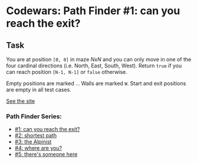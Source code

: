 # Codewars: Path Finder #1: can you reach the exit?

## Task

You are at position `[0, 0]` in maze _NxN_ and 
you can only move in one of the four cardinal directions (i.e. North, East, South, West). 
Return `true` if you can reach position `[N-1, N-1]` or `false` otherwise.

Empty positions are marked `.`. Walls are marked `W`. 
Start and exit positions are empty in all test cases.

[See the site](https://www.codewars.com/kata/5765870e190b1472ec0022a2)

### Path Finder Series:
 - [#1: can you reach the exit?](https://www.codewars.com/kata/5765870e190b1472ec0022a2)
 - [#2: shortest path](https://www.codewars.com/kata/57658bfa28ed87ecfa00058a)
 - [#3: the Alpinist](https://www.codewars.com/kata/576986639772456f6f00030c)
 - [#4: where are you?](https://www.codewars.com/kata/5a0573c446d8435b8e00009f)
 - [#5: there's someone here](https://www.codewars.com/kata/5a05969cba2a14e541000129)
 